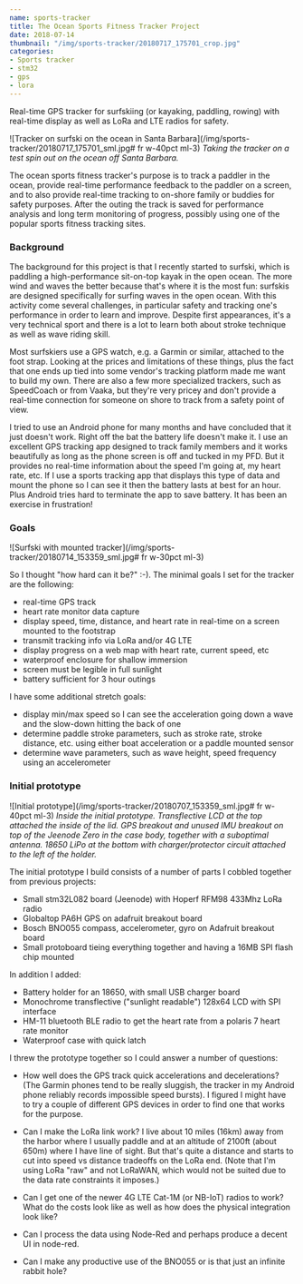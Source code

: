 ```yaml
---
name: sports-tracker
title: The Ocean Sports Fitness Tracker Project
date: 2018-07-14
thumbnail: "/img/sports-tracker/20180717_175701_crop.jpg"
categories:
- Sports tracker
- stm32
- gps
- lora
---
```

Real-time GPS tracker for surfskiing (or kayaking, paddling, rowing)
with real-time display as well as LoRa and LTE radios for safety.
<!--more-->

![Tracker on surfski on the ocean in Santa Barbara](/img/sports-tracker/20180717_175701_sml.jpg# fr w-40pct ml-3)
_Taking the tracker on a test spin out on the ocean off Santa Barbara._

The ocean sports fitness tracker's purpose is to track a paddler in the
ocean, provide real-time performance feedback to the paddler on a screen,
and to also provide real-time tracking to on-shore family or buddies for
safety purposes. After the outing the track is saved for performance
analysis and long term monitoring of progress, possibly using one of
the popular sports fitness tracking sites.

### Background

The background for this project is that I recently started to surfski,
which is paddling a high-performance sit-on-top kayak in the open
ocean. The more wind and waves the better because that's where it is the
most fun: surfskis are designed specifically for surfing waves in the open
ocean. With this activity come several challenges, in particular safety
and tracking one's performance in order to learn and improve. Despite
first appearances, it's a very technical sport and there is a lot to
learn both about stroke technique as well as wave riding skill.

Most surfskiers use a GPS watch, e.g. a Garmin or similar, attached to
the foot strap. Looking at the prices and limitations of these things,
plus the fact that one ends up tied into some vendor's tracking platform
made me want to build my own. There are also a few more specialized
trackers, such as SpeedCoach or from Vaaka, but they're very pricey and
don't provide a real-time connection for someone on shore to track from
a safety point of view.

I tried to use an Android phone for many months and have concluded that
it just doesn't work. Right off the bat the battery life doesn't make
it. I use an excellent GPS tracking app designed to track family members
and it works beautifully as long as the phone screen is off and tucked
in my PFD. But it provides no real-time information about the speed
I'm going at, my heart rate, etc. If I use a sports tracking app that
displays this type of data and mount the phone so I can see it then the
battery lasts at best for an hour. Plus Android tries hard to terminate
the app to save battery. It has been an exercise in frustration!

### Goals

![Surfski with mounted tracker](/img/sports-tracker/20180714_153359_sml.jpg# fr w-30pct ml-3)

So I thought "how hard can it be?" :-). The minimal goals I set for the
tracker are the following:

- real-time GPS track
- heart rate monitor data capture
- display speed, time, distance, and heart rate in real-time on a
screen mounted to the footstrap
- transmit tracking info via LoRa and/or 4G LTE
- display progress on a web map with heart rate, current speed, etc
- waterproof enclosure for shallow immersion
- screen must be legible in full sunlight
- battery sufficient for 3 hour outings

I have some additional stretch goals:

- display min/max speed so I can see the acceleration going down a wave
and the slow-down hitting the back of one
- determine paddle stroke parameters, such as stroke rate, stroke
distance, etc. using either boat acceleration or a paddle mounted sensor
- determine wave parameters, such as wave height, speed frequency using an accelerometer

### Initial prototype

![Initial prototype](/img/sports-tracker/20180707_153359_sml.jpg# fr w-40pct ml-3)
_Inside the initial prototype. Transflective LCD at the top attached the inside of the lid.
GPS breakout and unused IMU breakout on top of the Jeenode Zero in the case body,
together with a suboptimal antenna. 18650 LiPo at the bottom with charger/protector
circuit attached to the left of the holder._

The initial prototype I build consists of a number of parts I cobbled
together from previous projects:

- Small stm32L082 board (Jeenode) with Hoperf RFM98 433Mhz LoRa radio
- Globaltop PA6H GPS on adafruit breakout board
- Bosch BNO055 compass, accelerometer, gyro on Adafruit breakout board
- Small protoboard tieing everything together and having a 16MB SPI flash chip mounted

In addition I added:

- Battery holder for an 18650, with small USB charger board
- Monochrome transflective ("sunlight readable") 128x64 LCD with SPI interface
- HM-11 bluetooth BLE radio to get the heart rate from a polaris 7 heart rate monitor
- Waterproof case with quick latch

I threw the prototype together so I could answer a number of questions:

- How well does the GPS track quick accelerations and decelerations?
(The Garmin phones tend to be really sluggish, the tracker in my Android
phone reliably records impossible speed bursts). I figured I might have
to try a couple of different GPS devices in order to find one that works
for the purpose.

- Can I make the LoRa link work? I live about 10 miles (16km) away from
the harbor where I usually paddle and at an altitude of 2100ft (about
650m) where I have line of sight. But that's quite a distance and starts
to cut into speed vs distance tradeoffs on the LoRa end. (Note that I'm
using LoRa "raw" and not LoRaWAN, which would not be suited due to the
data rate constraints it imposes.)

- Can I get one of the newer 4G LTE Cat-1M (or NB-IoT) radios to work? 
What do the costs look like as well as how does the physical integration
look like?

- Can I process the data using Node-Red and perhaps produce a decent UI in node-red.

- Can I make any productive use of the BNO055 or is that just an infinite rabbit hole?
